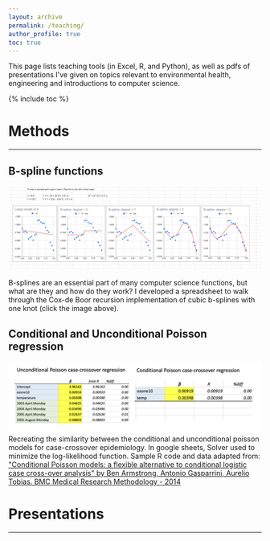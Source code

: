 ```yaml
---
layout: archive
permalink: /teaching/
author_profile: true
toc: true
---
```


This page lists teaching tools (in Excel, R, and Python), as well as pdfs of presentations I've given on topics relevant to environmental health, engineering and introductions to computer science.

{% include toc %}
<br>
# Methods
___
## B-spline functions

[![B-spline functions](/assets/images/Bspline_thumb.PNG)](https://docs.google.com/spreadsheets/d/1E8ozpvn5O1euQtNcaiMLqa-QP4Q_PBpoAX7TgeKYCkU/edit?usp=sharing)

B-splines are an essential part of many computer science functions, but what are they and how do they work? I developed a spreadsheet to walk through the Cox-de Boor recursion implementation of cubic b-splines with one knot (click the image above).

## Conditional and Unconditional Poisson regression
[![Poisson](/assets/images/Poisson.png)](https://docs.google.com/spreadsheets/d/1eNbHk5S-NEwsu49rO7XXXCVJnmLdLUQRxH3OQ-5HwUU/edit?usp=sharing) Recreating the similarity between the conditional and unconditional poisson models for case-crossover epidemiology. In google sheets, Solver used to minimize the log-likelihood function. Sample R code and data adapted from:
["Conditional Poisson models: a flexible alternative to conditional logistic	case cross-over analysis" by Ben Armstrong, Antonio Gasparrini, Aurelio Tobias. BMC Medical Research Methodology - 2014](https://bmcmedresmethodol.biomedcentral.com/articles/10.1186/1471-2288-14-122)			

# Presentations
____

